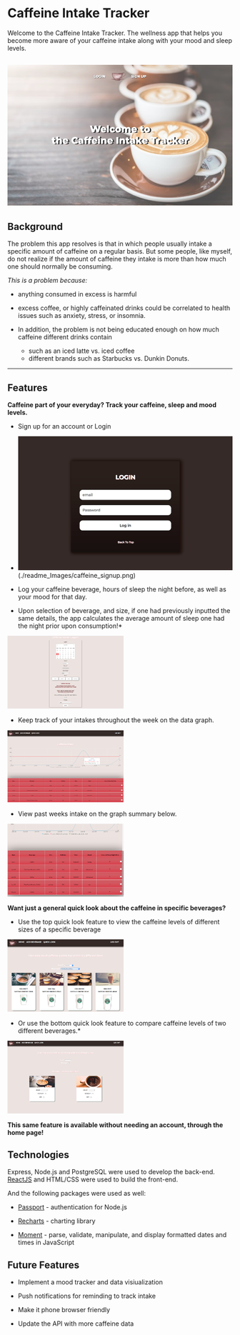  # Caffeine Intake Tracker

Welcome to the Caffeine Intake Tracker. The wellness app that helps you become more aware of your caffeine intake along with your mood and sleep levels.

![landing page for app](./readme_Images/caffeine_home.png "Caffeine Intake Tracker Landing Page")
--- 

## Background


The problem this app resolves is that in which people usually intake a specific amount of caffeine on a regular basis. But some people, like myself, do not realize if the amount of caffeine they intake is more than how much one should normally be consuming.

*This is a problem because:*

- anything consumed in excess is harmful

-	 excess coffee, or highly caffeinated drinks could be correlated to health issues such as anxiety, stress, or insomnia. 

-	In addition, the problem is not being educated enough on how much caffeine different drinks contain
	- such as an iced latte vs. iced coffee
	- different brands such as Starbucks vs. Dunkin Donuts. 

---

## Features 

**Caffeine part of your everyday? Track your caffeine, sleep and mood levels.** 

* Sign up for an account or Login


* ![Login](./readme_Images/caffeine_login.png) (./readme_Images/caffeine_signup.png)

* Log your caffeine beverage, hours of sleep the night before, as well as your mood for that day.
* Upon selection of beverage, and size, if one had previously inputted the same details, the app calculates the average amount of sleep one had the night prior upon consumption!* 

<img src="./readme_Images/caffeine_filledin_log.png" width=260/>

* Keep track of your intakes throughout the week on the data graph. 
 <img src="./readme_Images/caffeine_graph.png" width=260/>


* View past weeks intake on the graph summary below. 
<img src="./readme_Images/caffeine_graph_summary.png" width=260/>


 **Want just a general quick look about the caffeine in specific beverages?**

* Use the top quick look feature to view the caffeine levels of different sizes of a specific beverage
<img src="./readme_Images/caffeine_quicklook_top.png" width=260/>

* Or use the bottom quick look feature to compare caffeine levels of two different beverages.*
 <img src="./readme_Images/caffeine_quicklook.png" width=260/>



**This same feature is available without needing an account, through the home page!**

## Technologies 


Express, Node.js and PostgreSQL were used to develop the back-end.
[ReactJS](https://reactjs.org/) and HTML/CSS were used to build the front-end. 

And the following packages were used as well:

* [Passport](http://www.passportjs.org/) - authentication for Node.js

* [Recharts](http://recharts.org/#/en-US/) - charting library 

* [Moment](https://www.npmjs.com/package/moment) - parse, validate, manipulate, and display formatted dates and times in JavaScript


## Future Features 

* Implement a mood tracker and data visiualization

* Push notifications for reminding to track intake

* Make it phone browser friendly

* Update the API with more caffeine data
